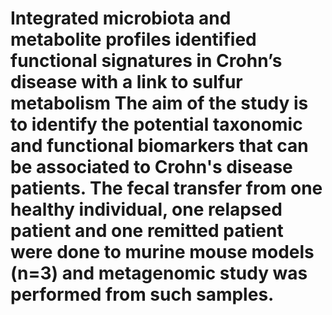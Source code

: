 <h1> Integrated microbiota and metabolite profiles identified functional signatures in Crohn’s disease with a link to sulfur metabolism
The aim of the study is to identify the potential taxonomic and functional biomarkers that can be associated to Crohn's disease patients. The fecal transfer from one healthy individual, one relapsed patient and one remitted patient were done to murine mouse models (n=3) and metagenomic study was performed from such samples. 
        
